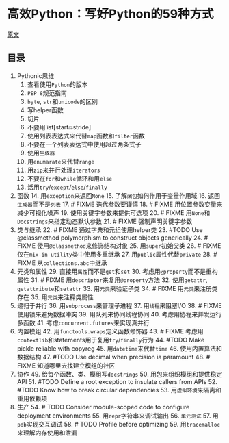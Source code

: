 # 高效Python：写好Python的59种方式

[原文](https://github.com/SigmaQuan/Better-Python-59-Ways)

## 目录

1. Pythonic思维
    1. 查看使用`Python`的版本
    2. `PEP 8`规范指南
    3. `byte`, `str`和`unicode`的区别
    4. 写helper函数
    5. 切片
    6. 不要用list[start:end:stride]
    7. 使用列表表达式来代替`map`函数和`filter`函数
    8. 不要在一个列表表达式中使用超过两条式子
    9. 使用`生成器`
    10. 用`enumarate`来代替`range`
    11. 用`zip`来并行处理`iterators`
    12. 不要在`for`和`while`循环和用`else`
    13. 活用`try`/`except`/`else`/`finally`
2. 函数
    14.  用`exception`来返回`None`
    15.  了解`闭包`如何作用于变量作用域
    16.  返回`生成器`而不是`列表`
    17.  # FIXME 迭代参数要谨慎
    18.  # FIXME 用位置参数变量来减少可视化噪声
    19.  使用关键字参数来提供可选项
    20.  # FIXME 用`None`和`Docstrings`来指定动态默认参数
    21.  # FIXME 强制声明关键字参数
3.   类与继承
    22.  # FIXME 通过字典和元组使用helper类
    23. #TODO Use @classmethod polymorphism to construct objects generically
    24. # FIXME 使用`@classmethod`来修饰结构对象
    25. 用`super`初始父类
    26. # FIXME 仅在`mix-in utility`类中使用多重继承
    27. 用`public`属性代替`private`
    28. # FIXME 从`collections.abc`中继承
4.  元类和属性
    29. 直接用`属性`而不是`get`和`set`
    30. 考虑用`@property`而不是重构属性
    31. # FIXME 用`descriptor`来复用`@property`方法
    32. 使用`getattr`, `getattribute`和`setattr`
    33. 用`元类`来验证子类
    34. # FIXME 用`元类`来注册类存在
    35. 用`元类`来注释类属性
5.  递归于并行
    36. 用`subprocess`来管理子进程
    37. 用`线程`来阻塞I/O
    38. # FIXME 使用锁来避免数据冲突
    39. 用队列来协同线程协同
    40. 考虑用协程来并发运行多函数
    41. 考虑`concurrent.futures`来实现真并行
6.  内置模组
    42. 用`functools.wraps`定义函数修饰器
    43. # FIXME 考虑用`contextlib`和statements用于复用`try`/`finally`行为
    44. #TODO Make pickle reliable with copyreg
    45. 用`datetime`来代替`time`
    46. 使用内置算法和数据结构
    47. #TODO Use decimal when precision ia paramount
    48. # FIXME 知道哪里去找建立模组的社区
7.  协作
    49. 给每个函数、类、模组写`docstrings`
    50. 用包来组织模组和提供稳定API
    51. #TODO Define a root exception to insulate callers from APIs
    52. #TODO Know how to break circular dependencies
    53. 用`虚拟环境`来隔离和重用依赖项
8.  生产
    54. # TODO Consider module-scoped code to configure deployment environments
    55. 用`repr`字符串来调试输出
    56. `单元测试`
    57. 用`pdb`实现交互调试
    58. # TODO Profile before optimizing
    59. 用`tracemalloc`来理解内存使用和泄漏